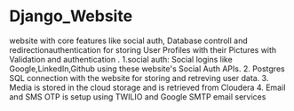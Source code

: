 # Django_Website
website with core features like social auth, Database controll and redirectionauthentication for storing User Profiles with their Pictures with Validation and authentication .
1.social auth: Social logins like Google,LinkedIn,Github using these website's Social Auth APIs.
2. Postgres SQL connection with the website for storing and retreving user data.
3. Media is stored in the cloud storage and is retrieved from Cloudera
4. Email and SMS OTP is setup using TWILIO and Google SMTP email services

     
